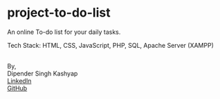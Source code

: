 # project-to-do-list
An online To-do list for your daily tasks.

Tech Stack: HTML, CSS, JavaScript, PHP, SQL, Apache Server (XAMPP)

&nbsp;  
By,  
Dipender Singh Kashyap  
[LinkedIn](https://www.linkedin.com/in/dipender-singh-869958270 "LinkedIn Profile")  
[GitHub](https://github.com/dipenjava "GitHub Profile")  
